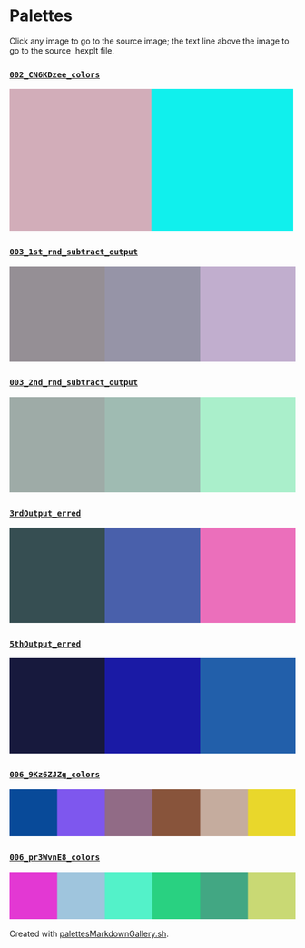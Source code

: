 # Palettes

Click any image to go to the source image; the text line above the image to go to the source .hexplt file.

### [`002_CN6KDzee_colors`](002_CN6KDzee_colors.hexplt)

[ ![002_CN6KDzee_colors.png](002_CN6KDzee_colors.png) ](002_CN6KDzee_colors.png)

### [`003_1st_rnd_subtract_output`](003_1st_rnd_subtract_output.hexplt)

[ ![003_1st_rnd_subtract_output.png](003_1st_rnd_subtract_output.png) ](003_1st_rnd_subtract_output.png)

### [`003_2nd_rnd_subtract_output`](003_2nd_rnd_subtract_output.hexplt)

[ ![003_2nd_rnd_subtract_output.png](003_2nd_rnd_subtract_output.png) ](003_2nd_rnd_subtract_output.png)

### [`3rdOutput_erred`](3rdOutput_erred.hexplt)

[ ![3rdOutput_erred.png](3rdOutput_erred.png) ](3rdOutput_erred.png)

### [`5thOutput_erred`](5thOutput_erred.hexplt)

[ ![5thOutput_erred.png](5thOutput_erred.png) ](5thOutput_erred.png)

### [`006_9Kz6ZJZq_colors`](006_9Kz6ZJZq_colors.hexplt)

[ ![006_9Kz6ZJZq_colors.png](006_9Kz6ZJZq_colors.png) ](006_9Kz6ZJZq_colors.png)

### [`006_pr3WvnE8_colors`](006_pr3WvnE8_colors.hexplt)

[ ![006_pr3WvnE8_colors.png](006_pr3WvnE8_colors.png) ](006_pr3WvnE8_colors.png)

Created with [palettesMarkdownGallery.sh](https://github.com/earthbound19/_ebDev/blob/master/scripts/palettesMarkdownGallery.sh).